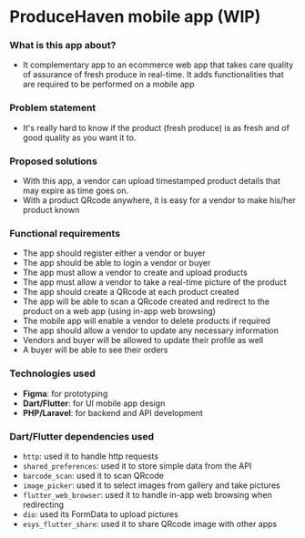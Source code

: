 # ProduceHaven mobile app (WIP)

### What is this app about?
- It complementary app to an ecommerce web app that takes care quality of assurance of fresh produce in real-time. It adds functionalities that are required to be performed on a mobile app

### Problem statement
 - It's really hard to know if the product (fresh produce) is as fresh and of good quality as you want it to.

### Proposed solutions
 - With this app, a vendor can upload timestamped product details that may expire as time goes on. 
 - With a product QRcode anywhere, it is easy for a vendor to make his/her product known

### Functional requirements
 - The app should register either a vendor or buyer
 - The app should be able to login a vendor or buyer
 - The app must allow a vendor to create and upload products 
 - The app must allow a vendor to take a real-time picture of the product
 - The app should create a QRcode at each product created
 - The app will be able to scan a QRcode created and redirect to the product on a web app (using in-app web browsing)
 - The mobile app will enable a vendor to delete products if required
 - The app should allow a vendor to update any necessary information
 - Vendors and buyer will be allowed to update their profile as well
 - A buyer will be able to see their orders

### Technologies used
 - **Figma**: for prototyping
 - **Dart/Flutter**: for UI mobile app design
 - **PHP/Laravel**: for backend and API development

### Dart/Flutter dependencies used
 - ``http``: used it to handle http requests
 - ``shared_preferences``: used it to store simple data from the API
 - ``barcode_scan``: used it to scan QRcode
 - ``image_picker``: used it to select images from gallery and take pictures  
 - ``flutter_web_browser``: used it to handle in-app web browsing when redirecting
 - ``dio``: used its FormData to upload pictures
 - ``esys_flutter_share``: used it to share QRcode image with other apps
